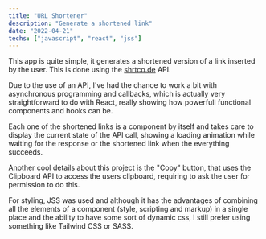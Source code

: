 ```yaml
---
title: "URL Shortener"
description: "Generate a shortened link"
date: "2022-04-21"
techs: ["javascript", "react", "jss"]
---
```

This app is quite simple, it generates a shortened version of a link inserted by the user. This is done using the [shrtco.de](https://shrtco.de/) API.

Due to the use of an API, I've had the chance to work a bit with asynchronous programming and callbacks, which is actually very straightforward to do with React, really showing how powerfull functional components and hooks can be.

Each one of the shortened links is a component by itself and takes care to display the current state of the API call, showing a loading animation while waiting for the response or the shortened link when the everything succeeds.

Another cool details about this project is the "Copy" button, that uses the Clipboard API to access the users clipboard, requiring to ask the user for permission to do this.

For styling, JSS was used and although it has the advantages of combining all the elements of a component (style, scripting and markup) in a single place and the ability to have some sort of dynamic css, I still prefer using something like Tailwind CSS or SASS.